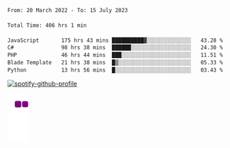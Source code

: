 <!--START_SECTION:waka-->

```txt
From: 20 March 2022 - To: 15 July 2023

Total Time: 406 hrs 1 min

JavaScript       175 hrs 43 mins ██████████▓░░░░░░░░░░░░░░   43.28 %
C#               98 hrs 38 mins  ██████░░░░░░░░░░░░░░░░░░░   24.30 %
PHP              46 hrs 44 mins  ███░░░░░░░░░░░░░░░░░░░░░░   11.51 %
Blade Template   21 hrs 38 mins  █▒░░░░░░░░░░░░░░░░░░░░░░░   05.33 %
Python           13 hrs 56 mins  █░░░░░░░░░░░░░░░░░░░░░░░░   03.43 %
```

<!--END_SECTION:waka-->
[![spotify-github-profile](https://spotify-github-profile.vercel.app/api/view?uid=c00zprrvy9xiloa9qnco3hmng&cover_image=true&theme=novatorem&show_offline=false&background_color=121212&bar_color=53b14f&bar_color_cover=false)](https://spotify-github-profile.vercel.app/api/view?uid=c00zprrvy9xiloa9qnco3hmng&redirect=true)

![snake gif](https://github.com/hoanghip108/hoanghip108/blob/output/github-contribution-grid-snake.gif)

